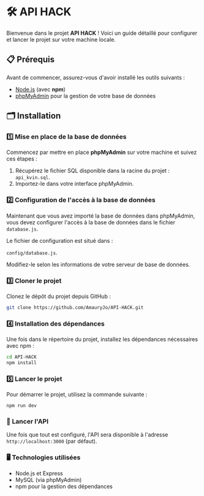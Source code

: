 # 🛠 API HACK

Bienvenue dans le projet **API HACK** ! Voici un guide détaillé pour configurer et lancer le projet sur votre machine locale.

## 📋 Prérequis

Avant de commencer, assurez-vous d'avoir installé les outils suivants :
- [Node.js](https://nodejs.org/) (avec **npm**)
- [phpMyAdmin](https://www.phpmyadmin.net/) pour la gestion de votre base de données

## 🗂 Installation

### 1️⃣ Mise en place de la base de données

Commencez par mettre en place **phpMyAdmin** sur votre machine et suivez ces étapes :

1. Récupérez le fichier SQL disponible dans la racine du projet : `api_kvin.sql`.
2. Importez-le dans votre interface phpMyAdmin.

### 2️⃣ Configuration de l'accès à la base de données

Maintenant que vous avez importé la base de données dans phpMyAdmin, vous devez configurer l'accès à la base de données dans le fichier `database.js`.

Le fichier de configuration est situé dans :

`config/database.js`.

Modifiez-le selon les informations de votre serveur de base de données.

### 3️⃣ Cloner le projet

Clonez le dépôt du projet depuis GitHub :

```bash
git clone https://github.com/AmauryJo/API-HACK.git
```

### 4️⃣ Installation des dépendances
Une fois dans le répertoire du projet, installez les dépendances nécessaires avec npm :

```bash
cd API-HACK
npm install
```
### 5️⃣ Lancer le projet
Pour démarrer le projet, utilisez la commande suivante :

```bash
npm run dev
```

### 🚀 Lancer l'API

Une fois que tout est configuré, l'API sera disponible à l'adresse `http://localhost:3000` (par défaut).

### 🖥️ Technologies utilisées

- Node.js et Express
- MySQL (via phpMyAdmin)
- npm pour la gestion des dépendances